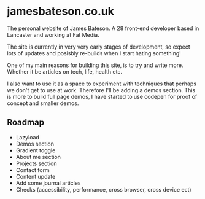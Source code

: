 # jamesbateson.co.uk

The personal website of James Bateson. A 28 front-end developer based in Lancaster and working at Fat Media.

The site is currently in very very early stages of development, so expect lots of updates and posisbly re-builds when I start hating something!

One of my main reasons for building this site, is to try and write more. Whether it be articles on tech, life, health etc.

I also want to use it as a space to experiment with techniques that perhaps we don't get to use at work. Therefore I'll be adding a demos section. This is more to build full page demos, I have started to use codepen for proof of concept and smaller demos.

## Roadmap

* Lazyload
* Demos section
* Gradient toggle
* About me section
* Projects section
* Contact form
* Content update
* Add some journal articles
* Checks (accessibility, performance, cross browser, cross device ect)
